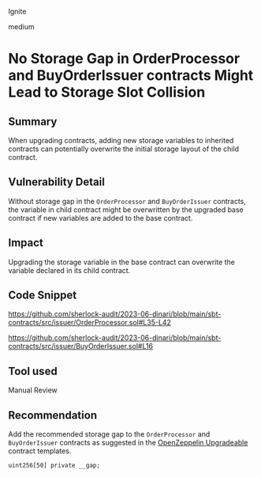 Ignite

medium

# No Storage Gap in OrderProcessor and BuyOrderIssuer contracts Might Lead to Storage Slot Collision

## Summary

When upgrading contracts, adding new storage variables to inherited contracts can potentially overwrite the initial storage layout of the child contract.

## Vulnerability Detail

Without storage gap in the `OrderProcessor` and `BuyOrderIssuer` contracts, the variable in child contract might be overwritten by the upgraded base contract if new variables are added to the base contract.

## Impact

Upgrading the storage variable in the base contract can overwrite the variable declared in its child contract.

## Code Snippet
https://github.com/sherlock-audit/2023-06-dinari/blob/main/sbt-contracts/src/issuer/OrderProcessor.sol#L35-L42

https://github.com/sherlock-audit/2023-06-dinari/blob/main/sbt-contracts/src/issuer/BuyOrderIssuer.sol#L16

## Tool used

Manual Review

## Recommendation

Add the recommended storage gap to the `OrderProcessor` and `BuyOrderIssuer` contracts as suggested in the [OpenZeppelin Upgradeable](https://docs.openzeppelin.com/upgrades-plugins/1.x/writing-upgradeable#storage-gaps) contract templates. 

```soildity=!
uint256[50] private __gap;
```